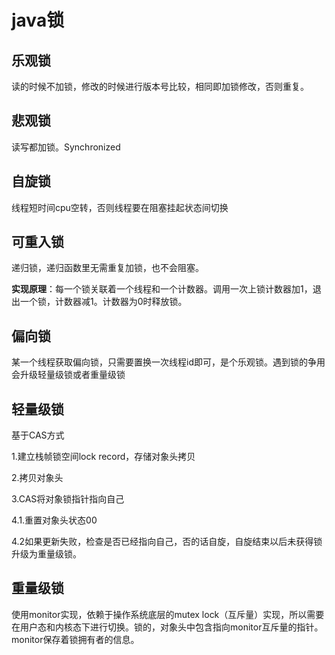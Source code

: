 # java锁

## 乐观锁
读的时候不加锁，修改的时候进行版本号比较，相同即加锁修改，否则重复。
## 悲观锁
读写都加锁。Synchronized
## 自旋锁
线程短时间cpu空转，否则线程要在阻塞挂起状态间切换

## 可重入锁

递归锁，递归函数里无需重复加锁，也不会阻塞。

**实现原理**：每一个锁关联着一个线程和一个计数器。调用一次上锁计数器加1，退出一个锁，计数器减1。计数器为0时释放锁。

## 偏向锁

某一个线程获取偏向锁，只需要置换一次线程id即可，是个乐观锁。遇到锁的争用会升级轻量级锁或者重量级锁

## 轻量级锁

基于CAS方式

1.建立栈帧锁空间lock record，存储对象头拷贝

2.拷贝对象头

3.CAS将对象锁指针指向自己

4.1.重置对象头状态00

4.2如果更新失败，检查是否已经指向自己，否的话自旋，自旋结束以后未获得锁升级为重量级锁。

## 重量级锁

使用monitor实现，依赖于操作系统底层的mutex lock（互斥量）实现，所以需要在用户态和内核态下进行切换。锁的，对象头中包含指向monitor互斥量的指针。monitor保存着锁拥有者的信息。
